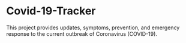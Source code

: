 # Covid-19-Tracker
This project provides updates, symptoms, prevention, and emergency response to the current outbreak of Coronavirus (COVID-19).